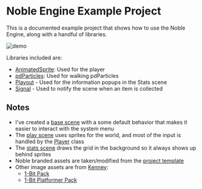 # Noble Engine Example Project

This is a documented example project that shows how to use the Noble Engine, along with a handful of libraries.

![demo](demo.gif)

Libraries included are:

* [AnimatedSprite](https://github.com/Whitebrim/AnimatedSprite): Used for the player
* [pdParticles](https://github.com/PossiblyAxolotl/pdParticles): Used for walking pdParticles
* [Playout](https://github.com/potch/playout) - Used for the information popups in the Stats scene
* [Signal](https://github.com/DidierMalenfant/Signal) - Used to notify the scene when an item is collected

## Notes

* I've created a [base scene](source/scenes/BaseScene.lua) with a some default behavior that makes it easier to interact with the system menu
* The [play scene](source/scenes/Play.lua) uses sprites for the world, and most of the input is handled by the [Player](source/scripts/Player.lua) class
* The [stats scene](source/scenes/Stats.lua) draws the grid in the background so it always shows up behind sprites
* Noble branded assets are taken/modified from the [project template](https://github.com/NobleRobot/NobleEngine-ProjectTemplate)
* Other image assets are from [Kenney](https://www.kenney.nl):
  * [1-Bit Pack](https://kenney.nl/assets/1-bit-pack)
  * [1-Bit Platformer Pack](https://kenney.nl/assets/1-bit-platformer-pack)
